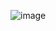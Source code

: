 ![image](https://github.com/ProboticsX/Kubernetes/assets/36927669/f1c36acc-9229-4f02-81f3-37fad3df831e)
